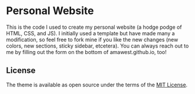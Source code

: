 # Personal Website

This is the code I used to create my personal website (a hodge podge of HTML, CSS, and JS). I initially used a template but have made many a modification, so feel free to fork mine if you like the new changes (new colors, new sections, sticky sidebar, etcetera). You can always reach out to me by filling out the form on the bottom of amawest.github.io, too! 


## License

The theme is available as open source under the terms of the [MIT License](https://opensource.org/licenses/MIT).
